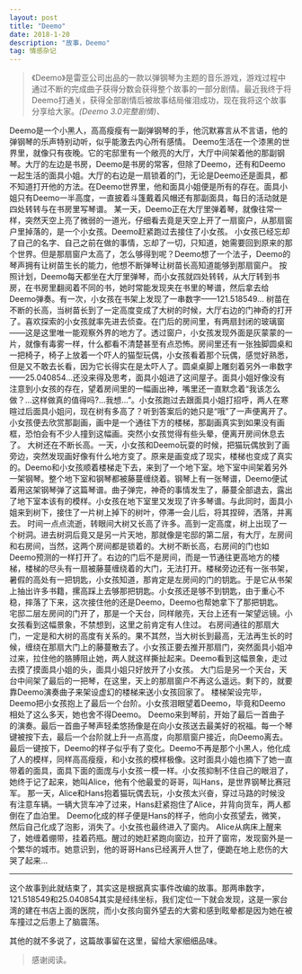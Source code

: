 ```yaml
---
layout: post
title: "Deemo"
date: 2018-1-20 
description: "故事，Deemo"
tag: 情感杂记
---
```


> 《Deemo》是雷亚公司出品的一款以弹钢琴为主题的音乐游戏，游戏过程中通过不断的完成曲子获得分数会获得整个故事的一部分剧情。最近我终于将Deemo打通关，获得全部剧情后被故事结局催泪成功，现在我将这个故事分享给大家。*(Deemo 3.0完整剧情)*、

Deemo是一个小黑人，高高瘦瘦有一副弹钢琴的手，他沉默寡言从不言语，他的弹钢琴的乐声特别动听，似乎能激去内心所有感情。
Deemo生活在一个漆黑的世界里，就像只有夜晚。它的宅邸里有一个敞亮的大厅，大厅中间架着他的那副钢琴。大厅的左边是书房，Deemo是书房的常客，但除了Deemo，还有和Deemo一起生活的面具小姐。大厅的右边是一扇锁着的门，无论是Deemo还是面具，都不知道打开他的方法。在Deemo世界里，他和面具小姐便是所有的存在。面具小姐只有Deemo一半高度，一直披着斗篷戴着风帽还有那副面具，每日的活动就是四处转转与在书房里写琴谱。
某一天，Deemo正在大厅里弹着琴，就像往常一样，突然天空上亮了微弱的一道光，仔细看去竟是天空上开了一扇窗户，从那扇窗户里掉落的，是一个小女孩。Deemo赶紧跑过去接住了小女孩。
小女孩已经忘却了自己的名字、自己之前在做的事情，忘却了一切，只知道，她需要回到原来的那个世界。但是那扇窗户太高了，怎么够得到呢？Deemo想了一个法子，Deemo的琴声拥有让树苗生长的能力，他想不断弹琴让树苗长高知道能够到那扇窗户。
按照计划，Deemo每天都坐在大厅里弹琴，而小女孩就四处转转，从大厅转到书房，在书房里翻阅着不同的书，她时常能发现夹在书里的琴谱，然后拿去给Deemo弹奏。有一次，小女孩在书架上发现了一串数字——121.518549...
树苗在不断的长高，当树苗长到了一定高度变成了大树的时候，大厅右边的门神奇的打开了。喜欢探索的小女孩就率先进去侦查。在门后的房间里，有两扇封闭的玻璃窗——这是这里唯一能观察外界的地方了。透过窗户，小女孩发现外面是灰蒙蒙的一片，就像有毒雾一样，什么都看不清楚甚至有点恐怖。房间里还有一张独脚圆桌和一把椅子，椅子上放着一个吓人的猫型玩偶，小女孩看着那个玩偶，感觉好熟悉，但是又不敢去长看，因为它长得实在是太吓人了。圆桌桌脚上雕刻着另外一串数字——25.040854...还没来得及思考，面具小姐进了这间屋子。面具小姐好像没有注意到小女孩的存在，望着房间里的一幅画出神，嘴里还一直默念着“我该怎么做？...这样做真的值得吗?...我想...”。小女孩跑过去跟面具小姐打招呼，两人在寒暄过后面具小姐问，现在树有多高了？听到答案后的她只是“哦”了一声便离开了。小女孩便去欣赏那副画，画中是一个通往下方的楼梯，那副画真实到如果没有画框，恐怕会有不少人撞到这幅画。突然小女孩觉得有些头晕，便离开房间休息去了。
大树还在不断长高。一天，小女孩和Deemo玩耍的时候，把猫玩偶放到了画旁边，突然发现画好像有什么地方变了。原来是画变成了现实，楼梯也变成了真实的。Deemo和小女孩顺着楼梯走下去，来到了一个地下室。地下室中间架着另外一架钢琴。整个地下室和钢琴都被藤蔓缠绕着。钢琴上有一张琴谱，Deemo便试着用这架钢琴弹了这篇琴谱。曲子弹完，神奇的事情发生了，藤蔓全部退去，露出了地下室本该有的模样。小女孩在地下室里又发现了许多琴谱。与此同时，面具小姐来到树下，接住了一片树上掉下的树叶，停滞一会儿后，将其捏碎，洒落，并离去。
时间一点点流逝，转眼间大树又长高了许多。高到一定高度，树上出现了一个树洞。进去树洞后竟又是另一片天地，那就像是宅邸的第二层，有大厅，左房间和右房间，当然，这两个房间都是锁着的。大树不断长高，右房间的门也如Deemo预测的一样打开了。右边的门后不是房间，而是一节通往更高地方的楼梯，楼梯的尽头有一扇被藤蔓缠绕着的大门，无法打开。楼梯旁边还有一张书架，暑假的高处有一把钥匙，小女孩知道，那肯定是左房间的门的钥匙。于是它从书架上抽出许多书籍，摞高踩上去够那把钥匙。小女孩还是够不到钥匙，由于重心不稳，摔落了下来，这次接住他的还是Deemo，Deemo也帮她拿下了那把钥匙。
宅邸二层左房间的门开了，那是一个天台，同样敞亮，天台上还有一架望远镜。小女孩看到这幅景象，不禁想到，这里之前肯定有人住过。
右房间通往的那扇大门，一定是和大树的高度有关系的。果不其然，当大树长到最高，无法再生长的时候，缠绕在那扇大门上的藤蔓散去了。小女孩正要去推开那扇门，突然面具小姐冲过来，拉住他的胳膊阻止她，两人就这样撕扯起来。Deemo看到这幅景象，走过去摸了摸面具小姐的头，面具小姐只好放开了小女孩。
大门后是另一个天台，天台中间架了最后的一把琴，在这里，天上的那扇窗户不再这么遥远。剩下的，就要靠Deemo演奏曲子来架设虚幻的楼梯来送小女孩回家了。
楼梯架设完毕，Deemo把小女孩抱上了最后一个台阶。小女孩泪眼望着Deemo，毕竟和Deemo相处了这么多天，她也舍不得Deemo。
Deemo来到琴前，开始了最后一首曲子的演奏。最后一首曲子琴声轻柔悠扬像是在向小女孩送去最美好的祝福。每一个琴键被按下去，最后一个台阶就上升一点高度，向那扇窗户接近，向Deemo离去。
最后一键按下，Deemo的样子似乎有了变化。Deemo不再是那个小黑人，他化成了人的模样，同样高高瘦瘦，和小女孩的模样极像。这时面具小姐也摘下了她一直带着的面具，面具下面的面庞与小女孩一模一样。小女孩抑制不住自己的眼泪了，她终于记了起来，她叫Alice，他有个他最爱的哥哥，叫Hans，是世界钢琴比赛冠军。
那一天，Alice和Hans抱着猫玩偶去玩，小女孩太兴奋，穿过马路的时候没有注意车辆。一辆大货车冲了过来，Hans赶紧抱住了Alice，并背向货车，两人都倒在了血泊里。
Deemo化成的样子便是Hans的样子，他向小女孩望去，微笑，然后自己化成了泡影，消失了。小女孩也最终进入了窗内。
Alice从病床上醒来了，她缠着绷带，挂着药瓶。醒过的她赶紧跑向窗边，拉开了窗帘，发现窗外是一个繁华的城市。她意识到，他的哥哥Hans已经离开人世了，便跪在地上悲伤的大哭了起来...

***

这个故事到此就结束了，其实这是根据真实事件改编的故事。那两串数字，121.518549和25.040854其实是经纬坐标，我们定位一下就会发现，这是一家台湾的建在书店上面的医院，而小女孩向窗外望去的大雾和感到眩晕都是因为她在被车撞过之后患上了脑震荡。

其他的就不多说了，这篇故事留在这里，留给大家细细品味。

> 感谢阅读。
